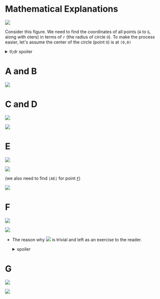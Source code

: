 # Mathematical Explanations
![](assets/dark/o.svg)

Consider this figure. We need to find the coordinates of all points (`A` to `G`, along with oters) in terms of `r` (the radius of circle `O`). To make the process easier, let's assume the center of the circle (point `O`) is at `(0,0)`

<details>
    <summary>tl;dr spoiler</summary>

![](assets/dark/vars.svg)
</details>

# A and B
![](assets/dark/ab.svg)

# C and D
![](assets/dark/BOC.svg)

![](assets/dark/cd.svg)

# E
![](assets/dark/AOM.svg)

![](assets/dark/e.svg)

(we also need to find `|AE|` for point [`F`](#f))

![](assets/dark/ae.svg)

# F
![](assets/dark/AOF.svg)

![](assets/dark/f.svg)

- The reason why ![](assets/dark/triv.svg) is trivial and left as an exercise to the reader.
    <details><summary>spoiler</summary>

    ![](assets/dark/trivial.svg)
    </details>

# G
![](assets/dark/POG.svg)

![](assets/dark/g.svg)
